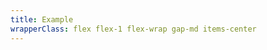 ```yaml
---
title: Example
wrapperClass: flex flex-1 flex-wrap gap-md items-center 
---
```


<script>
    export default {
        data() {
            return {
                transition: 'fade-block',
                size: 'standard',
                transitionClasses: new Set()
            }
        },
        methods:{
            openDialog() {
                this.transitionClasses.add(`vv-dialog--${this.transition}-enter-from`)
                this.$nextTick(() => {
                    this.$refs.dialog.showModal()
                    this.transitionClasses.add(`vv-dialog--${this.transition}-enter-active`)
                    this.transitionClasses.delete(`vv-dialog--${this.transition}-enter-from`)
                })
                this.$refs.dialog.addEventListener('transitionend', () => {
                    this.transitionClasses.delete(`vv-dialog--${this.transition}-enter-active`)
                }, { once: true })
            },
            closeDialog() {
                this.transitionClasses.add(`vv-dialog--${this.transition}-leave-to`)
                this.$nextTick(() => {
                    this.transitionClasses.add(`vv-dialog--${this.transition}-leave-active`)
                })
                this.$refs.dialog.addEventListener('transitionend', () => {
                    this.$refs.dialog.close()
                    this.transitionClasses.delete(`vv-dialog--${this.transition}-leave-to`)
                    this.transitionClasses.delete(`vv-dialog--${this.transition}-leave-active`)
                }, { once: true })
            }
        },
        computed: {
            dialogClasses() {
                const toReturn = Array.from(this.transitionClasses)
                toReturn.push(`vv-dialog--${this.size}`)
                return toReturn
            }
        }
    }
</script>

<template>
    <fieldset class="vv-input-radio-group">
        <legend>Transition</legend>
        <div class="vv-input-radio-group__wrapper">
            <label class="vv-input-radio" for="fade-block">
                <input 
                    v-model="transition"
                    id="fade-block" 
                    type="radio" 
                    name="transition" 
                    value="fade-block" />
                fade-block
            </label>
            <label class="vv-input-radio" for="fade-inline">
                <input 
                    v-model="transition"
                    id="fade-inline" 
                    type="radio" 
                    name="transition" 
                    value="fade-inline" 
                        />
                fade-inline
            </label>
            <label class="vv-input-radio" for="scale">
                <input 
                    v-model="transition"
                    id="scale" 
                    type="radio" 
                    name="transition" 
                    value="scale" />
                scale
            </label>
        </div>
    </fieldset>
    <fieldset class="vv-input-radio-group">
        <legend>Size</legend>
        <div class="vv-input-radio-group__wrapper">
            <label class="vv-input-radio" for="standard">
                <input 
                    v-model="size"
                    id="standard" 
                    type="radio" 
                    name="size" 
                    value="standard" />
                standard
            </label>
            <label class="vv-input-radio" for="small">
                <input 
                    v-model="size"
                    id="small" 
                    type="radio" 
                    name="size" 
                    value="small" 
                        />
                small
            </label>
            <label class="vv-input-radio" for="fullscreen">
                <input 
                    v-model="size"
                    id="fullscreen" 
                    type="radio" 
                    name="size" 
                    value="fullscreen" />
                fullscreen
            </label>
        </div>
    </fieldset>
    <button type="button" class="vv-button mr-auto" @click.stop="openDialog">
        Open Dialog
    </button>
    <dialog id="dialog" ref="dialog" class="vv-dialog" :class="dialogClasses">
        <article class="vv-dialog__wrapper">
            <header class="vv-dialog__header">
                Dialog title 
                <button class="vv-dialog__close" type="buttom" aria-label="Close" @click.stop="closeDialog"></button>
            </header>
            <div class="vv-dialog__content">
                <p>
                    Nunc nec ligula a tortor sollicitudin dictum in vel enim.
                    Quisque facilisis turpis vel eros dictum aliquam et nec
                    turpis. Sed eleifend a dui nec ullamcorper. Praesent
                    vehicula lacus ac justo accumsan ullamcorper.
                </p>
            </div>
            <footer class="vv-dialog__footer">
                <div class="vv-button-group" role="group">
                    <button type="button" class="vv-button vv-button--secondary" @click.stop="closeDialog">
                        Cancel
                    </button>
                    <button type="button" class="vv-button" @click.stop="closeDialog">
                        Confirm
                    </button>
                </div>
            </footer>
        </article>
    </dialog>
</template>